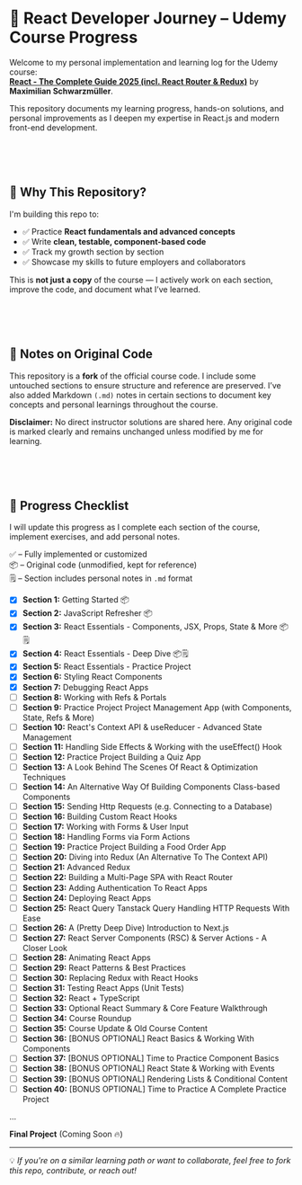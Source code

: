 # 🚀 React Developer Journey – Udemy Course Progress

Welcome to my personal implementation and learning log for the Udemy course:  
**[React - The Complete Guide 2025 (incl. React Router & Redux)](https://www.udemy.com/course/react-the-complete-guide-incl-redux/?couponCode=ST7MT290425G4)** by **Maximilian Schwarzmüller**.

This repository documents my learning progress, hands-on solutions, and personal improvements as I deepen my expertise in React.js and modern front-end development.

<br><br><br>

## 🎯 Why This Repository?

I'm building this repo to:

- ✅ Practice **React fundamentals and advanced concepts**
- ✅ Write **clean, testable, component-based code**
- ✅ Track my growth section by section
- ✅ Showcase my skills to future employers and collaborators

This is **not just a copy** of the course — I actively work on each section, improve the code, and document what I’ve learned.

<br><br><br>

## 🧾 Notes on Original Code

This repository is a **fork** of the official course code. I include some untouched sections to ensure structure and reference are preserved.
I’ve also added Markdown `(.md)` notes in certain sections to document key concepts and personal learnings throughout the course.

**Disclaimer:** No direct instructor solutions are shared here. Any original code is marked clearly and remains unchanged unless modified by me for learning.

<br><br><br>

## 📅 Progress Checklist

I will update this progress as I complete each section of the course, implement exercises, and add personal notes.

✅ – Fully implemented or customized  
📦 – Original code (unmodified, kept for reference)  
🗒️ – Section includes personal notes in `.md` format
<br>

- [x] **Section 1:** Getting Started 📦
- [x] **Section 2:** JavaScript Refresher 📦
- [x] **Section 3:** React Essentials - Components, JSX, Props, State & More 📦🗒️
- [x] **Section 4:** React Essentials - Deep Dive 📦🗒️
- [x] **Section 5:** React Essentials - Practice Project
- [x] **Section 6:** Styling React Components
- [x] **Section 7:** Debugging React Apps
- [ ] **Section 8:** Working with Refs & Portals
- [ ] **Section 9:** Practice Project Project Management App (with Components, State, Refs & More)
- [ ] **Section 10:** React's Context API & useReducer - Advanced State Management
- [ ] **Section 11:** Handling Side Effects & Working with the useEffect() Hook
- [ ] **Section 12:** Practice Project Building a Quiz App
- [ ] **Section 13:** A Look Behind The Scenes Of React & Optimization Techniques
- [ ] **Section 14:** An Alternative Way Of Building Components Class-based Components
- [ ] **Section 15:** Sending Http Requests (e.g. Connecting to a Database)
- [ ] **Section 16:** Building Custom React Hooks
- [ ] **Section 17:** Working with Forms & User Input
- [ ] **Section 18:** Handling Forms via Form Actions
- [ ] **Section 19:** Practice Project Building a Food Order App
- [ ] **Section 20:** Diving into Redux (An Alternative To The Context API)
- [ ] **Section 21:** Advanced Redux
- [ ] **Section 22:** Building a Multi-Page SPA with React Router
- [ ] **Section 23:** Adding Authentication To React Apps
- [ ] **Section 24:** Deploying React Apps
- [ ] **Section 25:** React Query Tanstack Query Handling HTTP Requests With Ease
- [ ] **Section 26:** A (Pretty Deep Dive) Introduction to Next.js
- [ ] **Section 27:** React Server Components (RSC) & Server Actions - A Closer Look
- [ ] **Section 28:** Animating React Apps
- [ ] **Section 29:** React Patterns & Best Practices
- [ ] **Section 30:** Replacing Redux with React Hooks
- [ ] **Section 31:** Testing React Apps (Unit Tests)
- [ ] **Section 32:** React + TypeScript
- [ ] **Section 33:** Optional React Summary & Core Feature Walkthrough
- [ ] **Section 34:** Course Roundup
- [ ] **Section 35:** Course Update & Old Course Content
- [ ] **Section 36:** [BONUS OPTIONAL] React Basics & Working With Components
- [ ] **Section 37:** [BONUS OPTIONAL] Time to Practice Component Basics
- [ ] **Section 38:** [BONUS OPTIONAL] React State & Working with Events
- [ ] **Section 39:** [BONUS OPTIONAL] Rendering Lists & Conditional Content
- [ ] **Section 40:** [BONUS OPTIONAL] Time to Practice A Complete Practice Project

...

**Final Project** (Coming Soon 🔥)

---

💡 _If you're on a similar learning path or want to collaborate, feel free to fork this repo, contribute, or reach out!_
